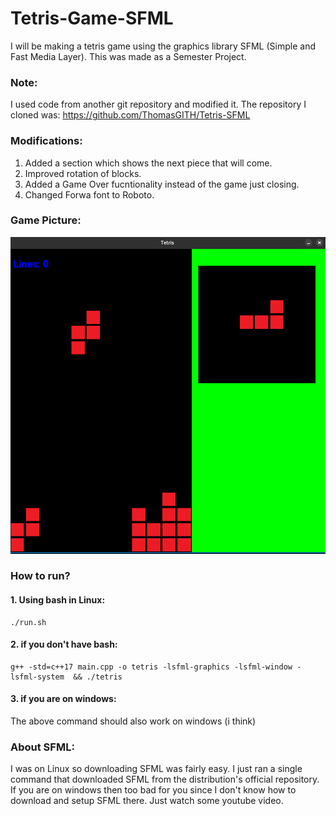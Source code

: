 # Tetris-Game-SFML

I will be making a tetris game using the graphics library SFML (Simple and Fast Media Layer). This was made as a Semester Project.

### Note:
I used code from another git repository and modified it. The repository I cloned was: https://github.com/ThomasGITH/Tetris-SFML


### Modifications:
1. Added a section which shows the next piece that will come.
2. Improved rotation of blocks.
3. Added a Game Over fucntionality instead of the game just closing.
4. Changed Forwa font to Roboto.

### Game Picture:
![Tetris Game](./images/game-picture/image-1.png)

### How to run?
#### 1. Using bash in Linux:
```
./run.sh
```

#### 2. if you don't have bash:
```
g++ -std=c++17 main.cpp -o tetris -lsfml-graphics -lsfml-window -lsfml-system  && ./tetris
```

#### 3. if you are on windows:
The above command should also work on windows (i think)

### About SFML:
I was on Linux so downloading SFML was fairly easy. I just ran a single command that downloaded SFML from the distribution's official repository. 
If you are on windows then too bad for you since I don't know how to download and setup SFML there. Just watch some youtube video.

